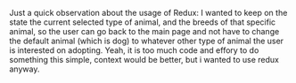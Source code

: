 Just a quick observation about the usage of Redux:
I wanted to keep on the state the current selected type of animal, and the breeds of that specific animal, so the user can go back to the main page and not have to change the default animal (which is dog) to whatever other type of animal the user is interested on adopting.
Yeah, it is too much code and effory to do something this simple, context would be better, but i wanted to use redux anyway.
